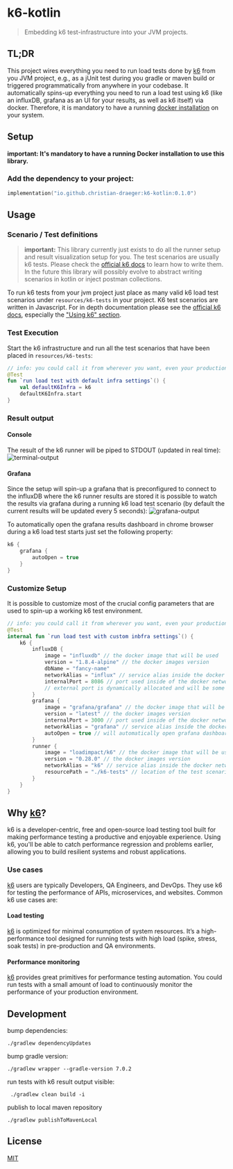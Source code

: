 # k6-kotlin

> Embedding k6 test-infrastructure into your JVM projects.

## TL;DR
This project wires everything you need to run load tests done by [k6](https://k6.io) from you JVM project, 
e.g., as a jUnit test during you gradle or maven build or triggered programmatically from anywhere in your codebase. 
It automatically spins-up everything you need to run a load test using k6 (like an influxDB, grafana as an UI for your results, as well as k6 itself) via docker.
Therefore, it is mandatory to have a running [docker installation](https://docs.docker.com/engine/install/) on your system.

## Setup
**important: It's mandatory to have a running Docker installation to use this library.**

### Add the dependency to your project:

```kotlin
implementation("io.github.christian-draeger:k6-kotlin:0.1.0")
```

## Usage
### Scenario / Test definitions

> **important:** This library currently just exists to do all the runner setup and result visualization setup for you.
> The test scenarios are usually k6 tests. Please check the [official k6 docs](https://k6.io/docs/using-k6/) to learn how to write them.
> In the future this library will possibly evolve to abstract writing scenarios in kotlin or inject postman collections.

To run k6 tests from your jvm project just place as many valid k6 load test scenarios under `resources/k6-tests` in your project.
K6 test scenarios are written in Javascript. For in depth documentation please see the [official k6 docs](https://k6.io/docs/), especially the ["Using k6" section](https://k6.io/docs/using-k6/).

### Test Execution
Start the k6 infrastructure and run all the test scenarios that have been placed in `resources/k6-tests`:
```kotlin
// info: you could call it from wherever you want, even your production code. it doesn't necessarily gets called inside a test
@Test
fun `run load test with default infra settings`() {
    val defaultK6Infra = k6
    defaultK6Infra.start
}
```

### Result output
#### Console
The result of the k6 runner will be piped to STDOUT (updated in real time):
![terminal-output](./terminal-output.gif)

#### Grafana
Since the setup will spin-up a grafana that is preconfigured to connect to the influxDB where the k6 runner results are stored it is possible to watch the results via grafana during a running k6 load test scenario (by default the current results will be updated every 5 seconds):
![grafana-output](./grafana-output.gif)

To automatically open the grafana results dashboard in chrome browser during a k6 load test starts just set the following property:
```kotlin
k6 {
    grafana {
        autoOpen = true
    }
}
```

### Customize Setup 
It is possible to customize most of the crucial config parameters that are used to spin-up a working k6 test environment.
```kotlin
// info: you could call it from wherever you want, even your production code. it doesn't necessarily gets called inside a test
@Test
internal fun `run load test with custom inbfra settings`() {
    k6 {
        influxDB {
            image = "influxdb" // the docker image that will be used
            version = "1.8.4-alpine" // the docker images version
            dbName = "fancy-name"
            networkAlias = "influx" // service alias inside the docker network
            internalPort = 8086 // port used inside of the docker network
            // external port is dynamically allocated and will be some free port
        }
        grafana {
            image = "grafana/grafana" // the docker image that will be used
            version = "latest" // the docker images version
            internalPort = 3000 // port used inside of the docker network
            networkAlias = "grafana" // service alias inside the docker network
            autoOpen = true // will automatically open grafana dashboard with realtime results in chrome browser
        }
        runner {
            image = "loadimpact/k6" // the docker image that will be used
            version = "0.28.0" // the docker images version
            networkAlias = "k6" // service alias inside the docker network
            resourcePath = "./k6-tests" // location of the test scenarios relative to the src/(main|test)/resources folder
        }
    }
}
```

## Why [k6](https://k6.io)?
k6 is a developer-centric, free and open-source load testing tool built for making performance testing a productive and enjoyable experience.
Using k6, you'll be able to catch performance regression and problems earlier, allowing you to build resilient systems and robust applications.

### Use cases
[k6](https://k6.io) users are typically Developers, QA Engineers, and DevOps. They use k6 for testing the performance of APIs, microservices, and websites. Common k6 use cases are:

#### Load testing
[k6](https://k6.io) is optimized for minimal consumption of system resources. It’s a high-performance tool designed for running tests with high load (spike, stress, soak tests) in pre-production and QA environments.

#### Performance monitoring
[k6](https://k6.io) provides great primitives for performance testing automation. You could run tests with a small amount of load to continuously monitor the performance of your production environment.

## Development
bump dependencies:

    ./gradlew dependencyUpdates

bump gradle version:

    ./gradlew wrapper --gradle-version 7.0.2

run tests with k6 result output visible:

     ./gradlew clean build -i

publish to local maven repository

    ./gradlew publishToMavenLocal

## License

[MIT](./LICENSE)